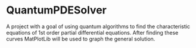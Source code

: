 # QuantumPDESolver
A project with a goal of using quantum algorithms to find the characteristic equations of 1st order partial differential equations. After finding these curves MatPlotLib will be used to graph the general solution.

